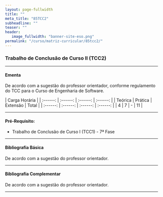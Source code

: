 ```yaml
---
layout: page-fullwidth
title: ""
meta_title: "85TCC2"
subheadline: ""
teaser: ""
header:
   image_fullwidth: "banner-site-eso.png"
permalink: "/curso/matriz-curricular/85tcc2/"
---
```


### **Trabalho de Conclusão de Curso II (TCC2)**

<hr>

#### **Ementa**

De acordo com a sugestão do professor orientador, conforme regulamento do TCC para o Curso de Engenharia de Software. 

| Carga Horária | 
| :------: | :------: | :------: | :------: |
| Teórica | Prática | Extensão | Total |
| :------: | :------: | :------: | :------: |
| 4 | 7 | - | 11 |

<hr>

#### **Pré-Requisito:**

- Trabalho de Conclusão de Curso I (TCC1) - 7ª Fase

<hr>

#### **Bibliografia Básica** 

De acordo com a sugestão do professor orientador. 

<hr>

#### **Bibliografia Complementar**

De acordo com a sugestão do professor orientador. 

<hr>